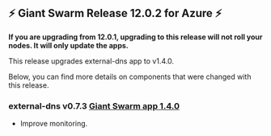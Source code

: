 ## :zap:  Giant Swarm Release 12.0.2 for Azure :zap:

**If you are upgrading from 12.0.1, upgrading to this release will not roll your nodes. It will only update the apps.**

This release upgrades external-dns app to v1.4.0.

Below, you can find more details on components that were changed with this release.

### external-dns v0.7.3 [Giant Swarm app 1.4.0](https://github.com/giantswarm/external-dns-app/blob/master/CHANGELOG.md#140---2020-08-21)

- Improve monitoring.
